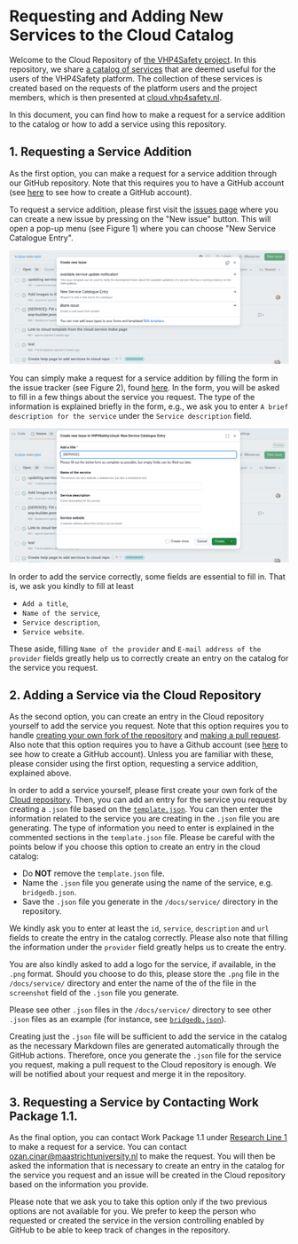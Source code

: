 
# Requesting and Adding New Services to the Cloud Catalog

Welcome to the Cloud Repository of [the VHP4Safety project](https://vhp4safety.nl/). In this repository, we share [a catalog of services](https://cloud.vhp4safety.nl/catalog.html) that are deemed useful for the users of the VHP4Safety platform. The collection of these services is created based on the requests of the platform users and the project members, which is then presented at [cloud.vhp4safety.nl](https://cloud.vhp4safety.nl/).

In this document, you can find how to make a request for a service addition to the catalog or how to add a service using this repository. 


## 1. Requesting a Service Addition

As the first option, you can make a request for a service addition through our GitHub repository. Note that this requires you to have a GitHub account (see [here](https://docs.github.com/en/get-started/start-your-journey/creating-an-account-on-github) to see how to create a GitHub account). 

To request a service addition, please first visit the [issues page](https://github.com/VHP4Safety/cloud/issues) where you can create a new issue by pressing on the "New issue" button. This will open a pop-up menu (see Figure 1) where you can choose "New Service Catalogue Entry". 

![Figure 1: The pop-up menu from which you can choose 'New Service Catalogue Entry' to continue.](https://raw.githubusercontent.com/VHP4Safety/cloud/main/docs/service/misc/issue_popup.png "Figure 2: The pop-up menu from which you can choose 'New Service Catalogue Entry' to continue.")

You can simply make a request for a service addition by filling the form in the issue tracker (see Figure 2), found [here](https://github.com/VHP4Safety/cloud/issues/new?template=new-tool-service-entry.yml). In the form, you will be asked to fill in a few things about the service you request. The type of the information is explained briefly in the form, e.g., we ask you to enter `A brief description for the service` under the `Service description` field. 

![Figure 2: The issue tracker for requesting a service addition.](https://raw.githubusercontent.com/VHP4Safety/cloud/main/docs/service/misc/issue_tracker.png "Figure 2: The issue tracker for requesting a service addition.")

In order to add the service correctly, some fields are essential to fill in. That is, we ask you kindly to fill at least 
- `Add a title`,
- `Name of the service`,
- `Service description`,
- `Service website`.

These aside, filling `Name of the provider` and `E-mail address of the provider` fields greatly help us to correctly create an entry on the catalog for the service you request. 


## 2. Adding a Service via the Cloud Repository

As the second option, you can create an entry in the Cloud repository yourself to add the service you request. Note that this option requires you to handle [creating your own fork of the repository](https://docs.github.com/en/pull-requests/collaborating-with-pull-requests/working-with-forks/fork-a-repo) and [making a pull request](https://docs.github.com/en/pull-requests/collaborating-with-pull-requests/proposing-changes-to-your-work-with-pull-requests/about-pull-requests). Also note that this option requires you to have a Github account (see [here](https://docs.github.com/en/get-started/start-your-journey/creating-an-account-on-github) to see how to create a GitHub account). Unless you are familiar with these, please consider using the first option, requesting a service addition, explained above.

In order to add a service yourself, please first create your own fork of the [Cloud repository](https://github.com/VHP4Safety/cloud). Then, you can add an entry for the service you request by creating a `.json` file based on the [`template.json`](https://github.com/VHP4Safety/cloud/blob/main/docs/service/template.json). You can then enter the information related to the service you are creating in the `.json` file you are generating. The type of information you need to enter is explained in the commented sections in the `template.json` file. Please be careful with the points below if you choose this option to create an entry in the cloud catalog: 

- Do __NOT__ remove the `template.json` file.
- Name the `.json` file you generate using the name of the service, e.g. `bridgedb.json`.
- Save the `.json` file you generate in the `/docs/service/` directory in the repository. 

We kindly ask you to enter at least the `id`, `service`, `description` and `url` fields to create the entry in the catalog correctly. Please also note that filling the information under the `provider` field greatly helps us to create the entry. 

You are also kindly asked to add a logo for the service, if available, in the `.png` format. Should you choose to do this, please store the `.png` file in the `/docs/service/` directory and enter the name of the of the file in the `screenshot` field of the `.json` file you generate. 

Please see other `.json` files in the `/docs/service/` directory to see other `.json` files as an example (for instance, see [`bridgedb.json`](https://github.com/VHP4Safety/cloud/blob/main/docs/service/bridgedb.json)).

Creating just the `.json` file will be sufficient to add the service in the catalog as the necessary Markdown files are generated automatically through the GitHub actions. Therefore, once you generate the `.json` file for the service you request, making a pull request to the Cloud repository is enough. We will be notified about your request and merge it in the repository.


## 3. Requesting a Service by Contacting Work Package 1.1.

As the final option, you can contact Work Package 1.1 under [Research Line 1](https://www.sciencrew.com/c/6621/a/329042509?title=RL1__Building_the_Virtual_Human_Platform) to make a request for a service. You can contact ozan.cinar@maastrichtuniversity.nl to make the request. You will then be asked the information that is necessary to create an entry in the catalog for the service you request and an issue will be created in the Cloud repository based on the information you provide. 

Please note that we ask you to take this option only if the two previous options are not available for you. We prefer to keep the person who requested or created the service in the version controlling enabled by GitHub to be able to keep track of changes in the repository. 

